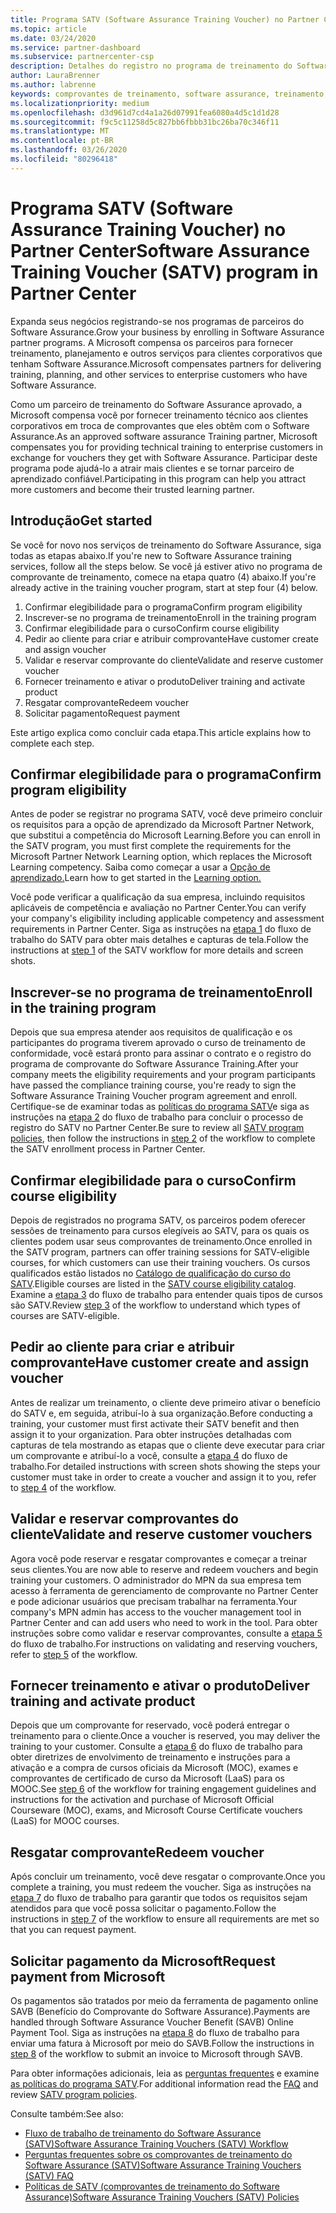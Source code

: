 ```yaml
---
title: Programa SATV (Software Assurance Training Voucher) no Partner Center | Partner Center
ms.topic: article
ms.date: 03/24/2020
ms.service: partner-dashboard
ms.subservice: partnercenter-csp
description: Detalhes do registro no programa de treinamento do Software Assurance para que você possa se compensar no fornecimento de treinamento e planejamento aos clientes corporativos.
author: LauraBrenner
ms.author: labrenne
keywords: comprovantes de treinamento, software assurance, treinamento, inscrição no SATV, SATV
ms.localizationpriority: medium
ms.openlocfilehash: d3d961d7cd4a1a26d07991fea6080a4d5c1d1d28
ms.sourcegitcommit: f9c5c11258d5c827bb6fbbb31bc26ba70c346f11
ms.translationtype: MT
ms.contentlocale: pt-BR
ms.lasthandoff: 03/26/2020
ms.locfileid: "80296418"
---
```

# <a name="software-assurance-training-voucher-satv-program-in-partner-center"></a><span data-ttu-id="915d9-104">Programa SATV (Software Assurance Training Voucher) no Partner Center</span><span class="sxs-lookup"><span data-stu-id="915d9-104">Software Assurance Training Voucher (SATV) program in Partner Center</span></span>

<span data-ttu-id="915d9-105">Expanda seus negócios registrando-se nos programas de parceiros do Software Assurance.</span><span class="sxs-lookup"><span data-stu-id="915d9-105">Grow your business by enrolling in Software Assurance partner programs.</span></span> <span data-ttu-id="915d9-106">A Microsoft compensa os parceiros para fornecer treinamento, planejamento e outros serviços para clientes corporativos que tenham Software Assurance.</span><span class="sxs-lookup"><span data-stu-id="915d9-106">Microsoft compensates partners for delivering training, planning, and other services to enterprise customers who have Software Assurance.</span></span>

<span data-ttu-id="915d9-107">Como um parceiro de treinamento do Software Assurance aprovado, a Microsoft compensa você por fornecer treinamento técnico aos clientes corporativos em troca de comprovantes que eles obtêm com o Software Assurance.</span><span class="sxs-lookup"><span data-stu-id="915d9-107">As an approved software assurance Training partner, Microsoft compensates you for providing technical training to enterprise customers in exchange for vouchers they get with Software Assurance.</span></span> <span data-ttu-id="915d9-108">Participar deste programa pode ajudá-lo a atrair mais clientes e se tornar parceiro de aprendizado confiável.</span><span class="sxs-lookup"><span data-stu-id="915d9-108">Participating in this program can help you attract more customers and become their trusted learning partner.</span></span>

## <a name="get-started"></a><span data-ttu-id="915d9-109">Introdução</span><span class="sxs-lookup"><span data-stu-id="915d9-109">Get started</span></span>

<span data-ttu-id="915d9-110">Se você for novo nos serviços de treinamento do Software Assurance, siga todas as etapas abaixo.</span><span class="sxs-lookup"><span data-stu-id="915d9-110">If you're new to Software Assurance training services, follow all the steps below.</span></span> <span data-ttu-id="915d9-111">Se você já estiver ativo no programa de comprovante de treinamento, comece na etapa quatro (4) abaixo.</span><span class="sxs-lookup"><span data-stu-id="915d9-111">If you're already active in the training voucher program, start at step four (4) below.</span></span> 

1. <span data-ttu-id="915d9-112">Confirmar elegibilidade para o programa</span><span class="sxs-lookup"><span data-stu-id="915d9-112">Confirm program eligibility</span></span>
2. <span data-ttu-id="915d9-113">Inscrever-se no programa de treinamento</span><span class="sxs-lookup"><span data-stu-id="915d9-113">Enroll in the training program</span></span>
3. <span data-ttu-id="915d9-114">Confirmar elegibilidade para o curso</span><span class="sxs-lookup"><span data-stu-id="915d9-114">Confirm course eligibility</span></span>
4. <span data-ttu-id="915d9-115">Pedir ao cliente para criar e atribuir comprovante</span><span class="sxs-lookup"><span data-stu-id="915d9-115">Have customer create and assign voucher</span></span>
5. <span data-ttu-id="915d9-116">Validar e reservar comprovante do cliente</span><span class="sxs-lookup"><span data-stu-id="915d9-116">Validate and reserve customer voucher</span></span>
6. <span data-ttu-id="915d9-117">Fornecer treinamento e ativar o produto</span><span class="sxs-lookup"><span data-stu-id="915d9-117">Deliver training and activate product</span></span>
7. <span data-ttu-id="915d9-118">Resgatar comprovante</span><span class="sxs-lookup"><span data-stu-id="915d9-118">Redeem voucher</span></span>
8. <span data-ttu-id="915d9-119">Solicitar pagamento</span><span class="sxs-lookup"><span data-stu-id="915d9-119">Request payment</span></span>

<span data-ttu-id="915d9-120">Este artigo explica como concluir cada etapa.</span><span class="sxs-lookup"><span data-stu-id="915d9-120">This article explains how to complete each step.</span></span>

## <a name="confirm-program-eligibility"></a><span data-ttu-id="915d9-121">Confirmar elegibilidade para o programa</span><span class="sxs-lookup"><span data-stu-id="915d9-121">Confirm program eligibility</span></span>

<span data-ttu-id="915d9-122">Antes de poder se registrar no programa SATV, você deve primeiro concluir os requisitos para a opção de aprendizado da Microsoft Partner Network, que substitui a competência do Microsoft Learning.</span><span class="sxs-lookup"><span data-stu-id="915d9-122">Before you can enroll in the SATV program, you must first complete the requirements for the Microsoft Partner Network Learning option, which replaces the Microsoft Learning competency.</span></span> <span data-ttu-id="915d9-123">Saiba como começar a usar a [Opção de aprendizado.](https://partner.microsoft.com/membership/learning-partners)</span><span class="sxs-lookup"><span data-stu-id="915d9-123">Learn how to get started in the [Learning option.](https://partner.microsoft.com/membership/learning-partners)</span></span>

<span data-ttu-id="915d9-124">Você pode verificar a qualificação da sua empresa, incluindo requisitos aplicáveis de competência e avaliação no Partner Center.</span><span class="sxs-lookup"><span data-stu-id="915d9-124">You can verify your company's eligibility including applicable competency and assessment requirements in Partner Center.</span></span> <span data-ttu-id="915d9-125">Siga as instruções na [etapa 1](https://query.prod.cms.rt.microsoft.com/cms/api/am/binary/RE4s3bB) do fluxo de trabalho do SATV para obter mais detalhes e capturas de tela.</span><span class="sxs-lookup"><span data-stu-id="915d9-125">Follow the instructions at [step 1](https://query.prod.cms.rt.microsoft.com/cms/api/am/binary/RE4s3bB) of the SATV workflow for more details and screen shots.</span></span>

## <a name="enroll-in-the-training-program"></a><span data-ttu-id="915d9-126">Inscrever-se no programa de treinamento</span><span class="sxs-lookup"><span data-stu-id="915d9-126">Enroll in the training program</span></span>

<span data-ttu-id="915d9-127">Depois que sua empresa atender aos requisitos de qualificação e os participantes do programa tiverem aprovado o curso de treinamento de conformidade, você estará pronto para assinar o contrato e o registro do programa de comprovante do Software Assurance Training.</span><span class="sxs-lookup"><span data-stu-id="915d9-127">After your company meets the eligibility requirements and your program participants have passed the compliance training course, you're ready to sign the Software Assurance Training Voucher program agreement and enroll.</span></span> <span data-ttu-id="915d9-128">Certifique-se de examinar todas as [políticas do programa SATV](https://query.prod.cms.rt.microsoft.com/cms/api/am/binary/RE3koEP)e siga as instruções na [etapa 2](https://query.prod.cms.rt.microsoft.com/cms/api/am/binary/RE4s3bB) do fluxo de trabalho para concluir o processo de registro do SATV no Partner Center.</span><span class="sxs-lookup"><span data-stu-id="915d9-128">Be sure to review all [SATV program policies](https://query.prod.cms.rt.microsoft.com/cms/api/am/binary/RE3koEP), then follow the instructions in [step 2](https://query.prod.cms.rt.microsoft.com/cms/api/am/binary/RE4s3bB) of the workflow to complete the SATV enrollment process in Partner Center.</span></span>


## <a name="confirm-course-eligibility"></a><span data-ttu-id="915d9-129">Confirmar elegibilidade para o curso</span><span class="sxs-lookup"><span data-stu-id="915d9-129">Confirm course eligibility</span></span>
<span data-ttu-id="915d9-130">Depois de registrados no programa SATV, os parceiros podem oferecer sessões de treinamento para cursos elegíveis ao SATV, para os quais os clientes podem usar seus comprovantes de treinamento.</span><span class="sxs-lookup"><span data-stu-id="915d9-130">Once enrolled in the SATV program, partners can offer training sessions for SATV-eligible courses, for which customers can use their training vouchers.</span></span> <span data-ttu-id="915d9-131">Os cursos qualificados estão listados no [Catálogo de qualificação do curso do SATV](https://savl-catalog.microsoft.com/).</span><span class="sxs-lookup"><span data-stu-id="915d9-131">Eligible courses are listed in the [SATV course eligibility catalog](https://savl-catalog.microsoft.com/).</span></span> <span data-ttu-id="915d9-132">Examine a [etapa 3](https://query.prod.cms.rt.microsoft.com/cms/api/am/binary/RE4s3bB) do fluxo de trabalho para entender quais tipos de cursos são SATV.</span><span class="sxs-lookup"><span data-stu-id="915d9-132">Review [step 3](https://query.prod.cms.rt.microsoft.com/cms/api/am/binary/RE4s3bB) of the workflow to understand which types of courses are SATV-eligible.</span></span>

## <a name="have-customer-create-and-assign-voucher"></a><span data-ttu-id="915d9-133">Pedir ao cliente para criar e atribuir comprovante</span><span class="sxs-lookup"><span data-stu-id="915d9-133">Have customer create and assign voucher</span></span>

<span data-ttu-id="915d9-134">Antes de realizar um treinamento, o cliente deve primeiro ativar o benefício do SATV e, em seguida, atribuí-lo à sua organização.</span><span class="sxs-lookup"><span data-stu-id="915d9-134">Before conducting a training, your customer must first activate their SATV benefit and then assign it to your organization.</span></span> <span data-ttu-id="915d9-135">Para obter instruções detalhadas com capturas de tela mostrando as etapas que o cliente deve executar para criar um comprovante e atribuí-lo a você, consulte a [etapa 4](https://query.prod.cms.rt.microsoft.com/cms/api/am/binary/RE4s3bB) do fluxo de trabalho.</span><span class="sxs-lookup"><span data-stu-id="915d9-135">For detailed instructions with screen shots showing the steps your customer must take in order to create a voucher and assign it to you, refer to [step 4](https://query.prod.cms.rt.microsoft.com/cms/api/am/binary/RE4s3bB) of the workflow.</span></span>

## <a name="validate-and-reserve-customer-vouchers"></a><span data-ttu-id="915d9-136">Validar e reservar comprovantes do cliente</span><span class="sxs-lookup"><span data-stu-id="915d9-136">Validate and reserve customer vouchers</span></span>

<span data-ttu-id="915d9-137">Agora você pode reservar e resgatar comprovantes e começar a treinar seus clientes.</span><span class="sxs-lookup"><span data-stu-id="915d9-137">You are now able to reserve and redeem vouchers and begin training your customers.</span></span> <span data-ttu-id="915d9-138">O administrador do MPN da sua empresa tem acesso à ferramenta de gerenciamento de comprovante no Partner Center e pode adicionar usuários que precisam trabalhar na ferramenta.</span><span class="sxs-lookup"><span data-stu-id="915d9-138">Your company's MPN admin has access to the voucher management tool in Partner Center and can add users who need to work in the tool.</span></span> <span data-ttu-id="915d9-139">Para obter instruções sobre como validar e reservar comprovantes, consulte a [etapa 5](https://query.prod.cms.rt.microsoft.com/cms/api/am/binary/RE4s3bB) do fluxo de trabalho.</span><span class="sxs-lookup"><span data-stu-id="915d9-139">For instructions on validating and reserving vouchers, refer to [step 5](https://query.prod.cms.rt.microsoft.com/cms/api/am/binary/RE4s3bB) of the workflow.</span></span>

## <a name="deliver-training-and-activate-product"></a><span data-ttu-id="915d9-140">Fornecer treinamento e ativar o produto</span><span class="sxs-lookup"><span data-stu-id="915d9-140">Deliver training and activate product</span></span>

<span data-ttu-id="915d9-141">Depois que um comprovante for reservado, você poderá entregar o treinamento para o cliente.</span><span class="sxs-lookup"><span data-stu-id="915d9-141">Once a voucher is reserved, you may deliver the training to your customer.</span></span> <span data-ttu-id="915d9-142">Consulte a [etapa 6](https://query.prod.cms.rt.microsoft.com/cms/api/am/binary/RE4s3bB) do fluxo de trabalho para obter diretrizes de envolvimento de treinamento e instruções para a ativação e a compra de cursos oficiais da Microsoft (MOC), exames e comprovantes de certificado de curso da Microsoft (LaaS) para os MOOC.</span><span class="sxs-lookup"><span data-stu-id="915d9-142">See [step 6](https://query.prod.cms.rt.microsoft.com/cms/api/am/binary/RE4s3bB) of the workflow for training engagement guidelines and instructions for the activation and purchase of Microsoft Official Courseware (MOC), exams, and Microsoft Course Certificate vouchers (LaaS) for MOOC courses.</span></span>

## <a name="redeem-voucher"></a><span data-ttu-id="915d9-143">Resgatar comprovante</span><span class="sxs-lookup"><span data-stu-id="915d9-143">Redeem voucher</span></span>

<span data-ttu-id="915d9-144">Após concluir um treinamento, você deve resgatar o comprovante.</span><span class="sxs-lookup"><span data-stu-id="915d9-144">Once you complete a training, you must redeem the voucher.</span></span> <span data-ttu-id="915d9-145">Siga as instruções na [etapa 7](https://query.prod.cms.rt.microsoft.com/cms/api/am/binary/RE4s3bB) do fluxo de trabalho para garantir que todos os requisitos sejam atendidos para que você possa solicitar o pagamento.</span><span class="sxs-lookup"><span data-stu-id="915d9-145">Follow the instructions in [step 7](https://query.prod.cms.rt.microsoft.com/cms/api/am/binary/RE4s3bB) of the workflow to ensure all requirements are met so that you can request payment.</span></span> 


## <a name="request-payment-from-microsoft"></a><span data-ttu-id="915d9-146">Solicitar pagamento da Microsoft</span><span class="sxs-lookup"><span data-stu-id="915d9-146">Request payment from Microsoft</span></span>

<span data-ttu-id="915d9-147">Os pagamentos são tratados por meio da ferramenta de pagamento online SAVB (Benefício do Comprovante do Software Assurance).</span><span class="sxs-lookup"><span data-stu-id="915d9-147">Payments are handled through Software Assurance Voucher Benefit (SAVB) Online Payment Tool.</span></span> <span data-ttu-id="915d9-148">Siga as instruções na [etapa 8](https://query.prod.cms.rt.microsoft.com/cms/api/am/binary/RE4s3bB) do fluxo de trabalho para enviar uma fatura à Microsoft por meio do SAVB.</span><span class="sxs-lookup"><span data-stu-id="915d9-148">Follow the instructions in [step 8](https://query.prod.cms.rt.microsoft.com/cms/api/am/binary/RE4s3bB) of the workflow to submit an invoice to Microsoft through SAVB.</span></span> 

<span data-ttu-id="915d9-149">Para obter informações adicionais, leia as [perguntas frequentes](https://query.prod.cms.rt.microsoft.com/cms/api/am/binary/RE3kz5o) e examine [as políticas do programa SATV](https://query.prod.cms.rt.microsoft.com/cms/api/am/binary/RE3koEP).</span><span class="sxs-lookup"><span data-stu-id="915d9-149">For additional information read the [FAQ](https://query.prod.cms.rt.microsoft.com/cms/api/am/binary/RE3kz5o) and review [SATV program policies](https://query.prod.cms.rt.microsoft.com/cms/api/am/binary/RE3koEP).</span></span>

<span data-ttu-id="915d9-150">Consulte também:</span><span class="sxs-lookup"><span data-stu-id="915d9-150">See also:</span></span>

- [<span data-ttu-id="915d9-151">Fluxo de trabalho de treinamento do Software Assurance (SATV)</span><span class="sxs-lookup"><span data-stu-id="915d9-151">Software Assurance Training Vouchers (SATV) Workflow</span></span>](https://query.prod.cms.rt.microsoft.com/cms/api/am/binary/RE4s3bB)
- [<span data-ttu-id="915d9-152">Perguntas frequentes sobre os comprovantes de treinamento do Software Assurance (SATV)</span><span class="sxs-lookup"><span data-stu-id="915d9-152">Software Assurance Training Vouchers (SATV) FAQ</span></span>](https://query.prod.cms.rt.microsoft.com/cms/api/am/binary/RE3kz5o)
- [<span data-ttu-id="915d9-153">Políticas de SATV (comprovantes de treinamento do Software Assurance)</span><span class="sxs-lookup"><span data-stu-id="915d9-153">Software Assurance Training Vouchers (SATV) Policies</span></span>](https://query.prod.cms.rt.microsoft.com/cms/api/am/binary/RE3koEP)
